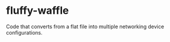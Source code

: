 # fluffy-waffle
Code that converts from a flat file into multiple networking device configurations.
